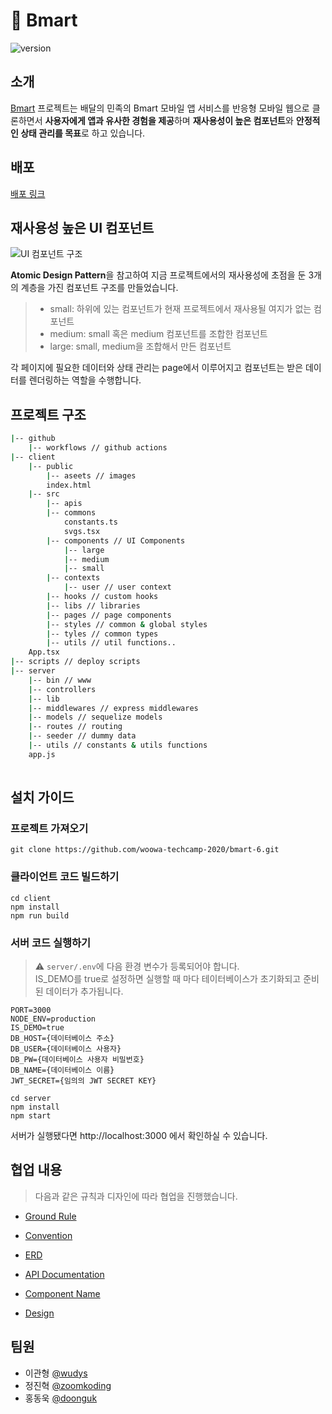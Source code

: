 # 🛒 Bmart

![version](https://img.shields.io/github/v/release/woowa-techcamp-2020/bmart-6?include_prereleases&sort=semver&label=version)

## 소개
[Bmart](http://3.35.66.51) 프로젝트는 배달의 민족의 Bmart 모바일 앱 서비스를 반응형 모바일 웹으로 클론하면서 **사용자에게 앱과 유사한 경험을 제공**하며 **재사용성이 높은 컴포넌트**와 **안정적인 상태 관리를 목표**로 하고 있습니다.

## 배포
[배포 링크](http://3.35.66.51)

## 재사용성 높은 UI 컴포넌트
![UI 컴포넌트 구조](https://user-images.githubusercontent.com/36878344/91496983-15976c00-e8f8-11ea-8551-e5a1bcc2d067.png)

**Atomic Design Pattern**을 참고하여 지금 프로젝트에서의 재사용성에 초점을 둔 3개의 계층을 가진 컴포넌트 구조를 만들었습니다. 

>* small: 하위에 있는 컴포넌트가 현재 프로젝트에서 재사용될 여지가 없는 컴포넌트
>* medium: small 혹은 medium 컴포넌트를 조합한 컴포넌트
>* large: small, medium을 조합해서 만든 컴포넌트

각 페이지에 필요한 데이터와 상태 관리는 page에서 이루어지고 컴포넌트는 받은 데이터를 렌더링하는 역할을 수행합니다.

## 프로젝트 구조
```bash
|-- github
    |-- workflows // github actions
|-- client
    |-- public
        |-- aseets // images
        index.html
    |-- src
        |-- apis
        |-- commons
            constants.ts
            svgs.tsx
        |-- components // UI Components
            |-- large
            |-- medium
            |-- small
        |-- contexts
            |-- user // user context
        |-- hooks // custom hooks
        |-- libs // libraries
        |-- pages // page components
        |-- styles // common & global styles
        |-- tyles // common types
        |-- utils // util functions..
	App.tsx
|-- scripts // deploy scripts
|-- server
    |-- bin // www
    |-- controllers
    |-- lib
    |-- middlewares // express middlewares
    |-- models // sequelize models
    |-- routes // routing
    |-- seeder // dummy data
    |-- utils // constants & utils functions
    app.js
 
```

## 설치 가이드

### 프로젝트 가져오기
```
git clone https://github.com/woowa-techcamp-2020/bmart-6.git
```
### 클라이언트 코드 빌드하기
```
cd client
npm install
npm run build
```
### 서버 코드 실행하기

> ⚠️ `server/.env`에 다음 환경 변수가 등록되어야 합니다.  
> IS_DEMO를 true로 설정하면 실행할 때 마다 테이터베이스가 초기화되고 준비된 데이터가 추가됩니다.

```
PORT=3000
NODE_ENV=production
IS_DEMO=true
DB_HOST={데이터베이스 주소}
DB_USER={데이터베이스 사용자}
DB_PW={데이터베이스 사용자 비밀번호}
DB_NAME={데이터베이스 이름}
JWT_SECRET={임의의 JWT SECRET KEY}
```

```
cd server
npm install
npm start
```

서버가 실행됐다면 http://localhost:3000 에서 확인하실 수 있습니다.

## 협업 내용

> 다음과 같은 규칙과 디자인에 따라 협업을 진행했습니다.

- [Ground Rule](https://github.com/woowa-techcamp-2020/bmart-6/wiki/Ground-Rule)
- [Convention](https://github.com/woowa-techcamp-2020/bmart-6/wiki/Convetion)

- [ERD](https://github.com/woowa-techcamp-2020/bmart-6/wiki/ERD)
- [API Documentation](https://github.com/woowa-techcamp-2020/bmart-6/wiki/API-Documentation)
- [Component Name](https://github.com/woowa-techcamp-2020/bmart-6/wiki/Component-Name)
- [Design](https://www.figma.com/file/8PheL4eBFXz8IEEgtjZsR2/%EC%9A%B0%EC%95%84%ED%95%9C%ED%85%8C%ED%81%AC%EC%BA%A0%ED%94%843%EA%B8%B0-%ED%94%84%EB%A1%9C%EC%A0%9D%ED%8A%B8?node-id=171%3A78)


## 팀원

- 이관형 [@wudys](https://github.com/wudys)
- 정진혁 [@zoomkoding](https://github.com/zoomKoding)
- 홍동욱 [@doonguk](https://github.com/doonguk)
